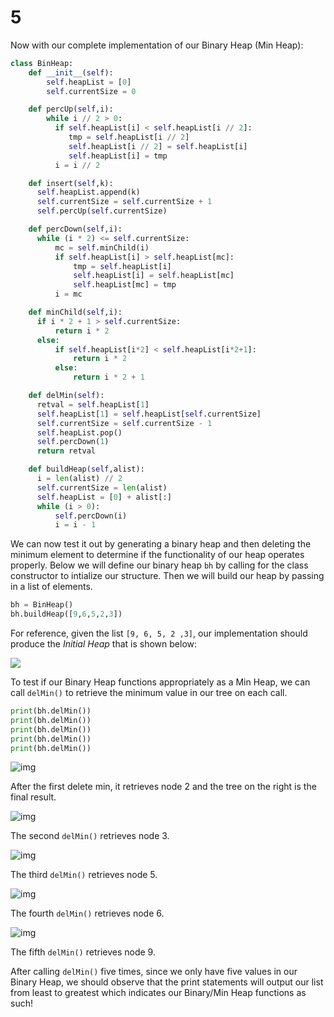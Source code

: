 # 5

Now with our complete implementation of our Binary Heap \(Min Heap\):

```python
class BinHeap:
    def __init__(self):
        self.heapList = [0]
        self.currentSize = 0

    def percUp(self,i):
        while i // 2 > 0:
          if self.heapList[i] < self.heapList[i // 2]:
             tmp = self.heapList[i // 2]
             self.heapList[i // 2] = self.heapList[i]
             self.heapList[i] = tmp
          i = i // 2

    def insert(self,k):
      self.heapList.append(k)
      self.currentSize = self.currentSize + 1
      self.percUp(self.currentSize)

    def percDown(self,i):
      while (i * 2) <= self.currentSize:
          mc = self.minChild(i)
          if self.heapList[i] > self.heapList[mc]:
              tmp = self.heapList[i]
              self.heapList[i] = self.heapList[mc]
              self.heapList[mc] = tmp
          i = mc

    def minChild(self,i):
      if i * 2 + 1 > self.currentSize:
          return i * 2
      else:
          if self.heapList[i*2] < self.heapList[i*2+1]:
              return i * 2
          else:
              return i * 2 + 1

    def delMin(self):
      retval = self.heapList[1]
      self.heapList[1] = self.heapList[self.currentSize]
      self.currentSize = self.currentSize - 1
      self.heapList.pop()
      self.percDown(1)
      return retval

    def buildHeap(self,alist):
      i = len(alist) // 2
      self.currentSize = len(alist)
      self.heapList = [0] + alist[:]
      while (i > 0):
          self.percDown(i)
          i = i - 1
```

We can now test it out by generating a binary heap and then deleting the minimum element to determine if the functionality of our heap operates properly. Below we will define our binary heap `bh` by calling for the class constructor to intialize our structure. Then we will build our heap by passing in a list of elements.

```python
bh = BinHeap()
bh.buildHeap([9,6,5,2,3])
```

For reference, given the list `[9, 6, 5, 2 ,3]`, our implementation should produce the _Initial Heap_ that is shown below:

![](https://runestone.academy/runestone/books/published/pythonds/_images/buildheap.png)

To test if our Binary Heap functions appropriately as a Min Heap, we can call `delMin()` to retrieve the minimum value in our tree on each call.

```python
print(bh.delMin())
print(bh.delMin())
print(bh.delMin())
print(bh.delMin())
print(bh.delMin())
```

![img](https://i.imgur.com/SgrYZlc.png)

After the first delete min, it retrieves node 2 and the tree on the right is the final result.

![img](https://i.imgur.com/BpKsCA3.png)

The second `delMin()` retrieves node 3.

![img](https://i.imgur.com/wxj037k.png)

The third `delMin()` retrieves node 5.

![img](https://i.imgur.com/fifMvXE.png)

The fourth `delMin()` retrieves node 6.

![img](https://i.imgur.com/ehc3LXK.png)

The fifth `delMin()` retrieves node 9.

After calling `delMin()` five times, since we only have five values in our Binary Heap, we should observe that the print statements will output our list from least to greatest which indicates our Binary/Min Heap functions as such!


